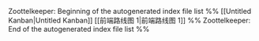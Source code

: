  Zoottelkeeper: Beginning of the autogenerated index file list  %%
 [[Untitled Kanban|Untitled Kanban]]
 [[前端路线图 1|前端路线图 1]]
%% Zoottelkeeper: End of the autogenerated index file list  %%
